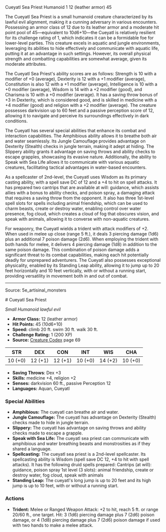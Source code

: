 <MonsterName/>Cueyatl Sea Priest</MonsterName>
<CreatureType/>Humanoid</CreatureType>
<CR/>1</CR>
<AC/>12 (leather armor)</AC>
<HP/>45</HP>
<summary>The Cueyatl Sea Priest is a small humanoid creature characterized by its lawful evil alignment, making it a cunning adversary in various encounters. Possessing an armor class of 12 due to its leather armor and a moderate hit point pool of 45—equivalent to 10d6+10—the Cueyatl is relatively resilient for its challenge rating of 1, which indicates it can be a formidable foe for lower-level parties. This creature excels in aquatic and jungle environments, leveraging its abilities to hide effectively and communicate with aquatic life, putting it at an advantage in such settings. However, its overall physical strength and combatting capabilities are somewhat average, given its moderate attributes.</summary>

<detail>

The Cueyatl Sea Priest's ability scores are as follows: Strength is 10 with a modifier of +0 (average), Dexterity is 12 with a +1 modifier (average), Constitution is also 12 with a +1 modifier (average), Intelligence is 10 with a +0 modifier (average), Wisdom is 14 with a +2 modifier (good), and Charisma is 10 with a +0 modifier (average). It has a saving throw bonus of +3 in Dexterity, which is considered good, and is skilled in medicine with a +4 modifier (good) and religion with a +2 modifier (average). The creature possesses darkvision up to 60 feet and a passive perception score of 12, allowing it to navigate and perceive its surroundings effectively in dark conditions.

The Cueyatl has several special abilities that enhance its combat and interaction capabilities. The Amphibious ability allows it to breathe both air and water seamlessly. Its Jungle Camouflage provides advantage on Dexterity (Stealth) checks in jungle terrain, making it adept at hiding. The Slippery ability grants it advantage on saving throws and ability checks to escape grapples, showcasing its evasive nature. Additionally, the ability to Speak with Sea Life allows it to communicate with various aquatic creatures, facilitating tactical advantages in water-based encounters. 

As a spellcaster of 2nd-level, the Cueyatl uses Wisdom as its primary casting ability, with a spell save DC of 12 and a +4 to hit on spell attacks. It has prepared two cantrips that are available at will: guidance, which assists allies with a bonus to ability checks, and poison spray, a damaging attack that requires a saving throw from the opponent. It also has three 1st-level spell slots for spells including animal friendship, which can be used to charm beasts, create or destroy water, enabling control over water presence, fog cloud, which creates a cloud of fog that obscures vision, and speak with animals, allowing it to converse with non-aquatic creatures.

For weaponry, the Cueyatl wields a trident with attack modifiers of +2. When used in melee up close (range 5 ft.), it deals 3 piercing damage (1d6) plus an additional 7 poison damage (2d6). When employing the trident with both hands for melee, it delivers 4 piercing damage (1d8) in addition to the same poison damage. This combination of poison damage adds a significant threat to its combat capabilities, making each hit potentially deadly for unprepared adventurers. The Cueyatl also possesses exceptional physicality, enabled by its Standing Leap ability, allowing it to jump up to 20 feet horizontally and 10 feet vertically, with or without a running start, providing versatility in movement both in and out of combat.</detail>



---

Source: 5e_artisinal_monsters

<statblock>
# Cueyatl Sea Priest

*Small* *Humanoid* *lawful evil*

- **Armor Class:** 12 (leather armor)
- **Hit Points:** 45 (10d6+10)
- **Speed:** climb 20 ft. swim 30 ft. walk 30 ft.
- **Challenge Rating:** 1 (200 XP)
- **Source:** [Creature Codex](https://koboldpress.com/kpstore/product/creature-codex-for-5th-edition-dnd) page 69

| STR | DEX | CON | INT | WIS | CHA |
| --- | --- | --- | --- | --- | --- |
| 10 (+0) | 12 (+1) | 12 (+1) | 10 (+0) | 14 (+2) | 10 (+0) |

- **Saving Throws**: Dex +3
- **Skills:** medicine +4, religion +2
- **Senses:** darkvision 60 ft., passive Perception 12
- **Languages:** Aquan, Cueyatl

### Special Abilities

- **Amphibious:** The cueyatl can breathe air and water.
- **Jungle Camouflage:** The cueyatl has advantage on Dexterity (Stealth) checks made to hide in jungle terrain.
- **Slippery:** The cueyatl has advantage on saving throws and ability checks made to escape a grapple.
- **Speak with Sea Life:** The cueyatl sea priest can communicate with amphibious and water breathing beasts and monstrosities as if they shared a language.
- **Spellcasting:** The cueyatl sea priest is a 2nd-level spellcaster. Its spellcasting ability is Wisdom (spell save DC 12, +4 to hit with spell attacks). It has the following druid spells prepared: 
Cantrips (at will): guidance, poison spray
1st level (3 slots): animal friendship, create or destroy water, fog cloud, speak with animals
- **Standing Leap:** The cueyatl's long jump is up to 20 feet and its high jump is up to 10 feet, with or without a running start.

### Actions

- **Trident:** Melee or Ranged Weapon Attack: +2 to hit, reach 5 ft. or range 20/60 ft., one target. Hit: 3 (1d6) piercing damage plus 7 (2d6) poison damage, or 4 (1d8) piercing damage plus 7 (2d6) poison damage if used with two hands to make a melee attack.


</statblock>


